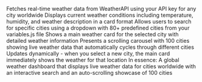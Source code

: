 Fetches real-time weather data from WeatherAPI using your API key for any city worldwide
Displays current weather conditions including temperature, humidity, and weather description in a card format
Allows users to search for specific cities using a dropdown with 80+ predefined cities from your variables.js file
Shows a main weather card for the selected city with detailed weather information
Presents a scrolling carousel with 100 cities showing live weather data that automatically cycles through different cities
Updates dynamically - when you select a new city, the main card immediately shows the weather for that location
In essence: A global weather dashboard that displays live weather data for cities worldwide with an interactive search and an auto-scrolling showcase of 100 cities
